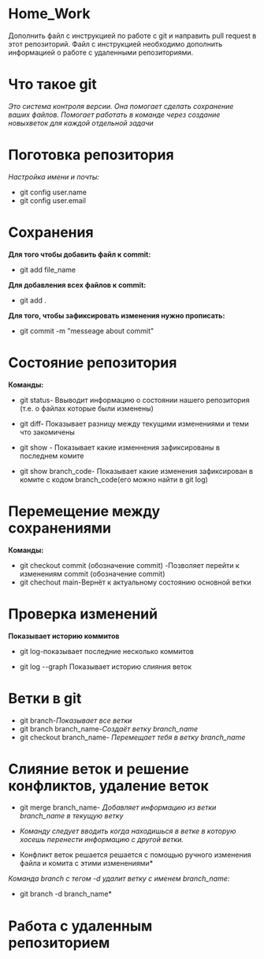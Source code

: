 # Home_Work
Дополнить файл с инструкцией по работе с git и направить pull request в этот репозиторий. Файл с инструкцией необходимо дополнить информацией о работе с удаленными репозиториями.

# Что такое git

*Это система контроля версии. Она помогает сделать сохранение ваших файлов. Помогает работать в команде через создание новыхветок для каждой отдельной задачи*

# Поготовка репозитория

*Настройка имени и почты:*
* git config user.name
* git config user.email

# Сохранения

**Для того чтобы добавить файл к commit:**
* git add file_name

**Для добавления всех файлов к commit:**
* git add .

**Для того, чтобы зафиксировать изменения нужнo прописать:**
* git commit -m "mеsseаge аbout commit"

# Состояние репозитория

**Команды:**

* git status- Ввыводит информацию о состоянии нашего репозитория (т.е. о файлах которые были изменены)

* git diff- Показывает разницу между текущими изменениями и теми что закомичены
* git show - Показывает какие изменнения зафиксированы в последнем комите

* git show branch_code- Показывает какие изменения зафиксирован в комите с кодом branch_code(его можно найти в git log)
# Перемещение между сохранениями

**Команды:**

 * git checkout commit (обозначение commit) -Позволяет перейти к изменениям commit (обозначение commit)
 * git chechout main-Вернёт к актуальному состоянию основной ветки

# Проверка изменений

**Показывает историю коммитов**
* git log-показывает последние несколько коммитов

* git log --graph
    Показывает историю слияния веток

# Ветки в git
* git branch-*Показывает все ветки*
* git branch branch_name-*Создаёт ветку branch_name*
* git checkout branch_name- *Перемещает тебя в ветку branch_name*
# Слияние веток и решение конфликтов, удаление веток

* git merge branch_name- *Добавляет информацию из ветки branch_name в текущую ветку*

* *Команду следует вводить когда находишься в ветке в которую хосешь перенести информацию с другой ветки.*

* Конфликт веток решается решается с помощью ручного изменения файла и комита с этими изменениями*

*Команда branch  с тегом -d удалит ветку с именем branch_name:*
* git branch -d branch_name*

# Работа с удаленным репозиторием
